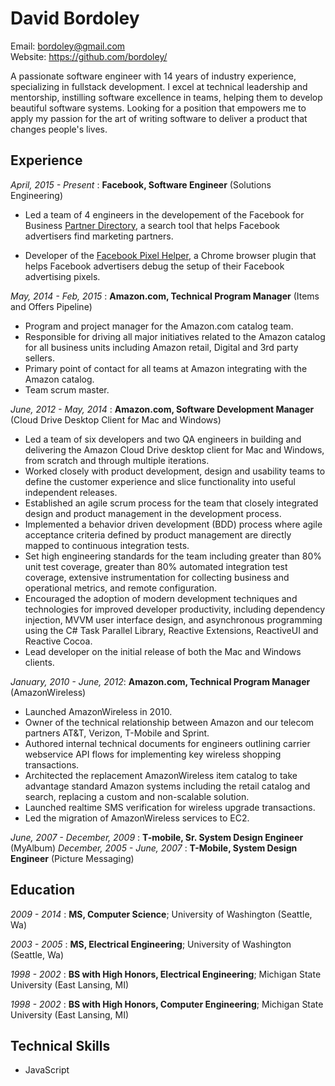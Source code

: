 # David Bordoley
Email: bordoley@gmail.com  
Website: https://github.com/bordoley/

A passionate software engineer with 14 years of industry experience, specializing in fullstack development. I excel at technical leadership and mentorship, instilling software excellence in teams, helping them to develop beautiful software systems. Looking for a position that empowers me to apply my passion for the art of writing software to deliver a product that changes people's lives.

## Experience
*April, 2015 - Present* : **Facebook, Software Engineer** (Solutions Engineering)

* Led a team of 4 engineers in the developement of the Facebook for Business [Partner Directory](https://www.facebook.com/business/partner-directory/search), a search tool that helps Facebook advertisers find marketing partners. 

* Developer of the [Facebook Pixel Helper](https://chrome.google.com/webstore/detail/facebook-pixel-helper/fdgfkebogiimcoedlicjlajpkdmockpc?hl=en), a Chrome browser plugin that helps Facebook advertisers debug the setup of their Facebook advertising pixels.

*May, 2014 - Feb, 2015* : **Amazon.com, Technical Program Manager** (Items and Offers Pipeline)

* Program and project manager for the Amazon.com catalog team.
* Responsible for driving all major initiatives related to the Amazon catalog for all business units including Amazon retail, Digital and 3rd party sellers.
* Primary point of contact for all teams at Amazon integrating with the Amazon catalog.
* Team scrum master.

*June, 2012 - May, 2014* : **Amazon.com, Software Development Manager** (Cloud Drive Desktop Client for Mac and Windows)

* Led a team of six developers and two QA engineers in building and delivering the Amazon Cloud Drive desktop client for Mac and Windows, from scratch and through multiple iterations.
* Worked closely with product development, design and usability teams to define the customer experience and slice functionality into useful independent releases.
* Established an agile scrum process for the team that closely integrated design and product management in the development process.
* Implemented a behavior driven development (BDD) process where agile acceptance criteria defined by product management are directly mapped to continuous integration tests.
* Set high engineering standards for the team including greater than 80% unit test coverage, greater than 80% automated integration test coverage, extensive instrumentation for collecting business and operational metrics, and remote configuration.
* Encouraged the adoption of modern development techniques and technologies for improved developer productivity, including dependency injection, MVVM user interface design, and asynchronous programming using the C# Task Parallel Library, Reactive Extensions, ReactiveUI and Reactive Cocoa.
* Lead developer on the initial release of both the Mac and Windows clients.

*January, 2010 - June, 2012*: **Amazon.com, Technical Program Manager** (AmazonWireless)

* Launched AmazonWireless in 2010.
* Owner of the technical relationship between Amazon and our telecom partners AT&T, Verizon, T-Mobile and Sprint.
* Authored internal technical documents for engineers outlining carrier webservice API flows for implementing key wireless shopping transactions.
* Architected the replacement AmazonWireless item catalog to take advantage standard Amazon systems including the retail catalog and search, replacing a custom and non-scalable solution.
* Launched realtime SMS verification for wireless upgrade transactions.
* Led the migration of AmazonWireless services to EC2.

*June, 2007 - December, 2009* : **T-mobile, Sr. System Design Engineer** (MyAlbum)
*December, 2005 - June, 2007* : **T-Mobile, System Design Engineer** (Picture Messaging)

## Education
*2009 - 2014* : **MS, Computer Science**; University of Washington (Seattle, Wa)

*2003 - 2005* : **MS, Electrical Engineering**; University of Washington (Seattle, Wa)

*1998 - 2002* : **BS with High Honors, Electrical Engineering**; Michigan State University (East Lansing, MI)

*1998 - 2002* : **BS with High Honors, Computer Engineering**; Michigan State University (East Lansing, MI)



## Technical Skills
* JavaScript 
